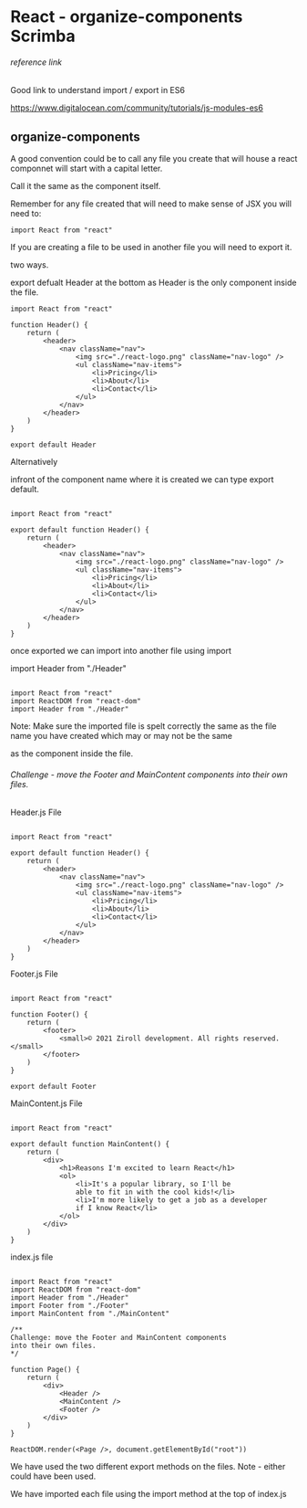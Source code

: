 # React - organize-components Scrimba

###### reference link

Good link to understand import / export in ES6

https://www.digitalocean.com/community/tutorials/js-modules-es6

## organize-components

A good convention could be to call any file you create that will house a react componnet will start with a capital letter.

Call it the same as the component itself.

Remember for any file created that will need to make sense of JSX you will need to:

```
import React from "react"

```

If you are creating a file to be used in another file you will need to export it.

two ways.

export defualt Header at the bottom as Header is the only component inside the file.

```
import React from "react"

function Header() {
    return (
        <header>
            <nav className="nav">
                <img src="./react-logo.png" className="nav-logo" />
                <ul className="nav-items">
                    <li>Pricing</li>
                    <li>About</li>
                    <li>Contact</li>
                </ul>
            </nav>
        </header>
    )
}

export default Header

```

Alternatively

infront of the component name where it is created we can type export default.

```

import React from "react"

export default function Header() {
    return (
        <header>
            <nav className="nav">
                <img src="./react-logo.png" className="nav-logo" />
                <ul className="nav-items">
                    <li>Pricing</li>
                    <li>About</li>
                    <li>Contact</li>
                </ul>
            </nav>
        </header>
    )
}

```

once exported we can import into another file using import

import Header from "./Header"

```

import React from "react"
import ReactDOM from "react-dom"
import Header from "./Header"

```

Note: Make sure the imported file is spelt correctly the same as the file name you have created which may or may not be the same

as the component inside the file.

###### Challenge - move the Footer and MainContent components into their own files.

Header.js File

```

import React from "react"

export default function Header() {
    return (
        <header>
            <nav className="nav">
                <img src="./react-logo.png" className="nav-logo" />
                <ul className="nav-items">
                    <li>Pricing</li>
                    <li>About</li>
                    <li>Contact</li>
                </ul>
            </nav>
        </header>
    )
}

```

Footer.js File

```

import React from "react"

function Footer() {
    return (
        <footer>
            <small>© 2021 Ziroll development. All rights reserved.</small>
        </footer>
    )
}

export default Footer

```

MainContent.js File

```

import React from "react"

export default function MainContent() {
    return (
        <div>
            <h1>Reasons I'm excited to learn React</h1>
            <ol>
                <li>It's a popular library, so I'll be 
                able to fit in with the cool kids!</li>
                <li>I'm more likely to get a job as a developer
                if I know React</li>
            </ol>
        </div>
    )
}

```

index.js file

```

import React from "react"
import ReactDOM from "react-dom"
import Header from "./Header"
import Footer from "./Footer"
import MainContent from "./MainContent"

/**
Challenge: move the Footer and MainContent components
into their own files.
*/

function Page() {
    return (
        <div>
            <Header />
            <MainContent />
            <Footer />
        </div>
    )
}

ReactDOM.render(<Page />, document.getElementById("root"))

```

We have used the two different export methods on the files. Note - either could have been used. 

We have imported each file using the import method at the top of index.js






